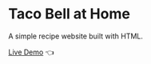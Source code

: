 # Taco Bell at Home

A simple recipe website built with HTML.

[Live Demo](https://kristina-sparrow.github.io/odin-recipes/) :point_left:

